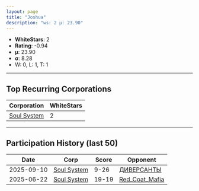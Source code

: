 ```yaml
---
layout: page
title: "Joshua"
description: "ws: 2 μ: 23.90"
---
```

- **WhiteStars**: 2
- **Rating**: -0.94
- **μ**: 23.90  
- **σ**: 8.28
- W: 0, L: 1, T: 1

---

## Top Recurring Corporations

| Corporation | WhiteStars |
| --- | --- |
| [Soul System](https://ws.tsl.rocks/corp/1723dea490699d1ea8c63e03979aef391a21033bf22d9836452a37542cfc238e/) | 2 |

---

## Participation History (last 50)

| Date | Corp | Score | Opponent |
| --- | --- | --- | --- |
| 2025-09-10 | [Soul System](https://ws.tsl.rocks/corp/1723dea490699d1ea8c63e03979aef391a21033bf22d9836452a37542cfc238e/) | 9-26 | [ДИВЕРСАНТЫ](https://ws.tsl.rocks/corp/888c6867d19667e4ed2d1c33723960d52d5f92fd8a93eb6ff380d218604939fb/) |
| 2025-06-22 | [Soul System](https://ws.tsl.rocks/corp/1723dea490699d1ea8c63e03979aef391a21033bf22d9836452a37542cfc238e/) | 19-19 | [Red\_Coat\_Mafia](https://ws.tsl.rocks/corp/f5825bb96dc9d061496fcea5926a16ba159a26ccd5518f8e63583c52fb68dd29/) |